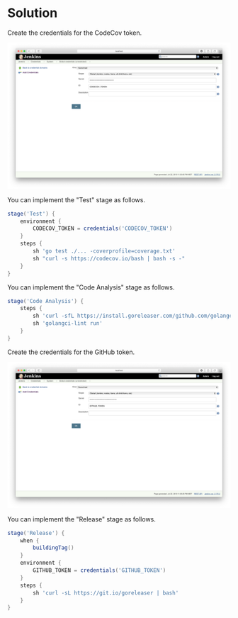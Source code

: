 # Solution

Create the credentials for the CodeCov token.

![CodeCov Credentials](./images/codecov_token_credentials.png)

You can implement the "Test" stage as follows.

```groovy
stage('Test') {
    environment {
        CODECOV_TOKEN = credentials('CODECOV_TOKEN')
    }
    steps {
        sh 'go test ./... -coverprofile=coverage.txt'
        sh "curl -s https://codecov.io/bash | bash -s -"
    }
}
```

You can implement the "Code Analysis" stage as follows.

```groovy
stage('Code Analysis') {
    steps {
        sh 'curl -sfL https://install.goreleaser.com/github.com/golangci/golangci-lint.sh | bash -s -- -b $GOPATH/bin v1.17.1'
        sh 'golangci-lint run'
    }
}
```

Create the credentials for the GitHub token.

![GitHub Credentials](./images/github_token_credentials.png)

You can implement the "Release" stage as follows.

```groovy
stage('Release') {
    when {
        buildingTag()
    }
    environment {
        GITHUB_TOKEN = credentials('GITHUB_TOKEN')
    }
    steps {
        sh 'curl -sL https://git.io/goreleaser | bash'
    }
}
```